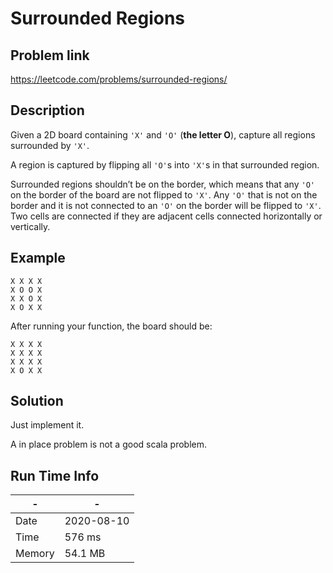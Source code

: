 # Surrounded Regions

## Problem link
https://leetcode.com/problems/surrounded-regions/

## Description

Given a 2D board containing `'X'` and `'O'` (**the letter O**), capture all regions surrounded by `'X'`.

A region is captured by flipping all `'O'`s into `'X'`s in that surrounded region.

Surrounded regions shouldn’t be on the border, which means that any `'O'` on the border of the board 
are not flipped to `'X'`. Any `'O'` that is not on the border and it is not connected to an `'O'` on 
the border will be flipped to `'X'`. Two cells are connected if they are adjacent cells connected horizontally or vertically.


## Example

```
X X X X
X O O X
X X O X
X O X X
```

After running your function, the board should be:

```
X X X X
X X X X
X X X X
X O X X
```

## Solution
Just implement it.

A in place problem is not a good scala problem.

## Run Time Info

\- | \-
------------ | -------------
Date | 2020-08-10
Time |  576 ms
Memory | 54.1 MB
